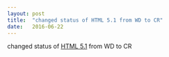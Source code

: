 ```yaml
---
layout: post
title:  "changed status of HTML 5.1 from WD to CR"
date:   2016-06-22
---
```


changed status of [HTML 5.1](/spec/html51) from WD to CR

